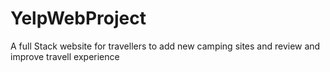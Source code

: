 # YelpWebProject
A full Stack website for travellers to add new camping sites and review and improve travell experience
